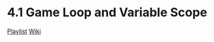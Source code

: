 # 4.1 Game Loop and Variable Scope
[Playlist](https://www.youtube.com/watch?v=HYiPoRk5ngY&index=7&list=PLqCJpWy5FohcehaXlCIt8sVBHBFFRVWsx)
[Wiki](http://wiki.planetchili.net/index.php?title=Beginner_C%2B%2B_Game_Programming_Tutorial_4)